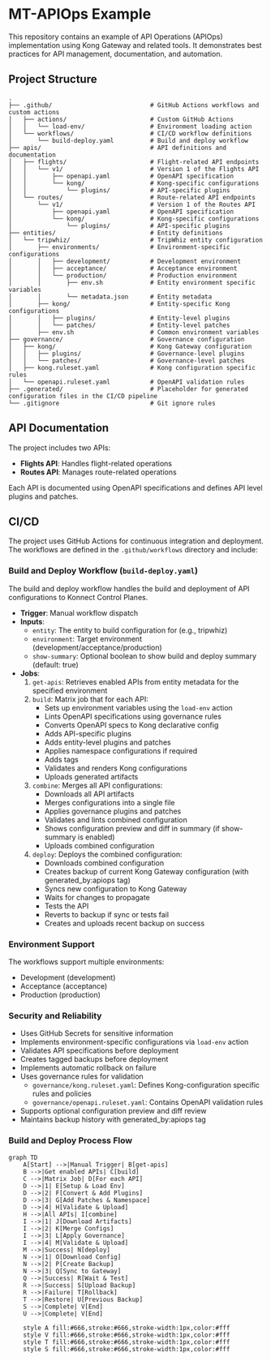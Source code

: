# MT-APIOps Example

This repository contains an example of API Operations (APIOps) implementation using Kong Gateway and related tools. It demonstrates best practices for API management, documentation, and automation.

## Project Structure

```
.
├── .github/                           # GitHub Actions workflows and custom actions
│   ├── actions/                       # Custom GitHub Actions
│   │   └── load-env/                  # Environment loading action
│   └── workflows/                     # CI/CD workflow definitions
│       └── build-deploy.yaml          # Build and deploy workflow
├── apis/                              # API definitions and documentation
│   ├── flights/                       # Flight-related API endpoints
│   │   └── v1/                        # Version 1 of the Flights API
│   │       ├── openapi.yaml           # OpenAPI specification
│   │       └── kong/                  # Kong-specific configurations
│   │           └── plugins/           # API-specific plugins
│   └── routes/                        # Route-related API endpoints
│       └── v1/                        # Version 1 of the Routes API
│           ├── openapi.yaml           # OpenAPI specification
│           └── kong/                  # Kong-specific configurations
│               └── plugins/           # API-specific plugins
├── entities/                          # Entity definitions
│   └── tripwhiz/                      # TripWhiz entity configuration
│       ├── environments/              # Environment-specific configurations
│       │   ├── development/           # Development environment
│       │   ├── acceptance/            # Acceptance environment
│       │   └── production/            # Production environment
│       │       ├── env.sh             # Entity environment specific variables
│       │       └── metadata.json      # Entity metadata
│       ├── kong/                      # Entity-specific Kong configurations
│       │   ├── plugins/               # Entity-level plugins
│       │   └── patches/               # Entity-level patches
│       ├── env.sh                     # Common environment variables
├── governance/                        # Governance configuration
│   ├── kong/                          # Kong Gateway configuration
│   │   ├── plugins/                   # Governance-level plugins
│   │   └── patches/                   # Governance-level patches
│   ├── kong.ruleset.yaml              # Kong configuration specific rules
│   └── openapi.ruleset.yaml           # OpenAPI validation rules
├── .generated/                        # Placeholder for generated configuration files in the CI/CD pipeline
└── .gitignore                         # Git ignore rules
```

## API Documentation

The project includes two APIs:

- **Flights API**: Handles flight-related operations
- **Routes API**: Manages route-related operations

Each API is documented using OpenAPI specifications and defines API level plugins and patches.

## CI/CD

The project uses GitHub Actions for continuous integration and deployment. The workflows are defined in the `.github/workflows` directory and include:

### Build and Deploy Workflow (`build-deploy.yaml`)
The build and deploy workflow handles the build and deployment of API configurations to Konnect Control Planes.

- **Trigger**: Manual workflow dispatch
- **Inputs**:
  - `entity`: The entity to build configuration for (e.g., tripwhiz)
  - `environment`: Target environment (development/acceptance/production)
  - `show-summary`: Optional boolean to show build and deploy summary (default: true)
- **Jobs**:
  1. `get-apis`: Retrieves enabled APIs from entity metadata for the specified environment
  2. `build`: Matrix job that for each API:
     - Sets up environment variables using the `load-env` action
     - Lints OpenAPI specifications using governance rules
     - Converts OpenAPI specs to Kong declarative config
     - Adds API-specific plugins
     - Adds entity-level plugins and patches
     - Applies namespace configurations if required
     - Adds tags
     - Validates and renders Kong configurations
     - Uploads generated artifacts
  3. `combine`: Merges all API configurations:
     - Downloads all API artifacts
     - Merges configurations into a single file
     - Applies governance plugins and patches
     - Validates and lints combined configuration
     - Shows configuration preview and diff in summary (if show-summary is enabled)
     - Uploads combined configuration
  4. `deploy`: Deploys the combined configuration:
     - Downloads combined configuration
     - Creates backup of current Kong Gateway configuration (with generated_by:apiops tag)
     - Syncs new configuration to Kong Gateway
     - Waits for changes to propagate
     - Tests the API
     - Reverts to backup if sync or tests fail
     - Creates and uploads recent backup on success

### Environment Support
The workflows support multiple environments:
- Development (development)
- Acceptance (acceptance)
- Production (production)

### Security and Reliability
- Uses GitHub Secrets for sensitive information
- Implements environment-specific configurations via `load-env` action
- Validates API specifications before deployment
- Creates tagged backups before deployment
- Implements automatic rollback on failure
- Uses governance rules for validation
  - `governance/kong.ruleset.yaml`: Defines Kong-configuration specific rules and policies
  - `governance/openapi.ruleset.yaml`: Contains OpenAPI validation rules
- Supports optional configuration preview and diff review
- Maintains backup history with generated_by:apiops tag

### Build and Deploy Process Flow
```mermaid
graph TD
    A[Start] -->|Manual Trigger| B[get-apis]
    B -->|Get enabled APIs| C[build]
    C -->|Matrix Job| D[For each API]
    D -->|1| E[Setup & Load Env]
    D -->|2| F[Convert & Add Plugins]
    D -->|3| G[Add Patches & Namespace]
    D -->|4| H[Validate & Upload]
    H -->|All APIs| I[combine]
    I -->|1| J[Download Artifacts]
    I -->|2| K[Merge Configs]
    I -->|3| L[Apply Governance]
    I -->|4| M[Validate & Upload]
    M -->|Success| N[deploy]
    N -->|1| O[Download Config]
    N -->|2| P[Create Backup]
    N -->|3| Q[Sync to Gateway]
    Q -->|Success| R[Wait & Test]
    R -->|Success| S[Upload Backup]
    R -->|Failure| T[Rollback]
    T -->|Restore| U[Previous Backup]
    S -->|Complete| V[End]
    U -->|Complete| V[End]

    style A fill:#666,stroke:#666,stroke-width:1px,color:#fff
    style V fill:#666,stroke:#666,stroke-width:1px,color:#fff
    style T fill:#666,stroke:#666,stroke-width:1px,color:#fff
    style S fill:#666,stroke:#666,stroke-width:1px,color:#fff
```